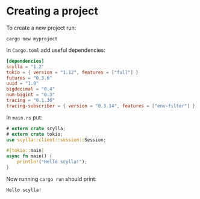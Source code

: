 # Creating a project

To create a new project run:
```shell
cargo new myproject
```

In `Cargo.toml` add useful dependencies:
```toml
[dependencies]
scylla = "1.2"
tokio = { version = "1.12", features = ["full"] }
futures = "0.3.6"
uuid = "1.0"
bigdecimal = "0.4"
num-bigint = "0.3"
tracing = "0.1.36"
tracing-subscriber = { version = "0.3.14", features = ["env-filter"] }
```

In `main.rs` put:
```rust
# extern crate scylla;
# extern crate tokio;
use scylla::client::session::Session;

#[tokio::main]
async fn main() {
    println!("Hello scylla!");
}
```

Now running `cargo run` should print:
```shell
Hello scylla!
```
